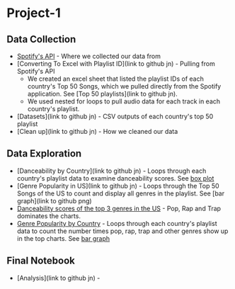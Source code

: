 # Project-1


## Data Collection

* [Spotify's API](https://developer.spotify.com/documentation/web-api/) - Where we collected our data from
* [Converting To Excel with Playlist ID](link to github jn) - Pulling from Spotify's API
	* We created an excel sheet that listed the playlist IDs of each country's Top 50 Songs, which we pulled directly from the Spotify application. See [Top 50 playlists](link to github jn).
	* We used nested for loops to pull audio data for each track in each country's playlist.
* [Datasets](link to github jn) - CSV outputs of each country's top 50 playlist
* [Clean up](link to github jn) - How we cleaned our data

## Data Exploration
* [Danceability by Country](link to github jn) - Loops through each country's playlist data to examine danceability scores. See [box plot](https://github.com/czwong/Project-1/blob/master/Images/Danceability__Per_Country_Boxplot.png)
* [Genre Popularity in US](link to github jn) - Loops through the Top 50 Songs of the US to count and display all genres in the playlist. See [bar graph](link to github png)
* [Danceability scores of the top 3 genres in the US](https://github.com/czwong/Project-1/blob/master/Images/Top_3_Genre_Danceability_in_US_Boxplot.png) - Pop, Rap and Trap dominates the charts.
* [Genre Popularity by Country](https://github.com/czwong/Project-1/blob/master/Genre%20Popularity%20Around%20the%20World.ipynb) - Loops through each country's playlist data to count the number times pop, rap, trap and other genres show up in the top charts. See [bar graph](https://github.com/czwong/Project-1/blob/master/Images/Percentage_of_Top_3_US_Genre_Per_Country.png)

## Final Notebook
* [Analysis](link to github jn) - 